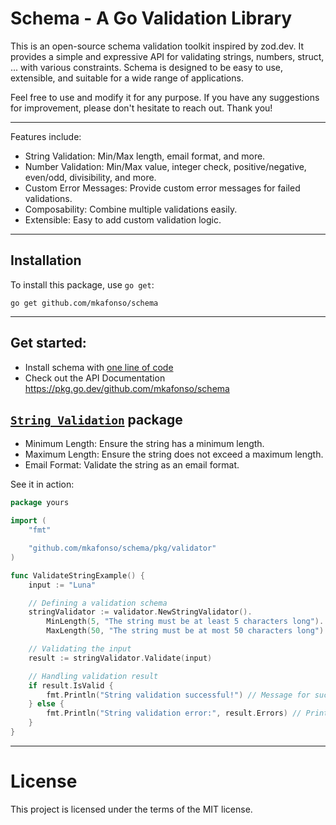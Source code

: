 # Schema - A Go Validation Library

This is an open-source schema validation toolkit inspired by zod.dev. It provides a simple and expressive API for validating strings, numbers, struct, ... with various constraints. Schema is designed to be easy to use, extensible, and suitable for a wide range of applications.

Feel free to use and modify it for any purpose. If you have any suggestions for improvement, please don't hesitate to reach out. Thank you!

---

Features include:

-   String Validation: Min/Max length, email format, and more.
-   Number Validation: Min/Max value, integer check, positive/negative, even/odd, divisibility, and more.
-   Custom Error Messages: Provide custom error messages for failed validations.
-   Composability: Combine multiple validations easily.
-   Extensible: Easy to add custom validation logic.

---

## Installation

To install this package, use `go get`:

    go get github.com/mkafonso/schema

---

## Get started:

-   Install schema with [one line of code](#installation)
-   Check out the API Documentation https://pkg.go.dev/github.com/mkafonso/schema

## [`String Validation`](https://pkg.go.dev/github.com/mkafonso/schema/string "API documentation") package

-   Minimum Length: Ensure the string has a minimum length.
-   Maximum Length: Ensure the string does not exceed a maximum length.
-   Email Format: Validate the string as an email format.

See it in action:

```go
package yours

import (
	"fmt"

	"github.com/mkafonso/schema/pkg/validator"
)

func ValidateStringExample() {
	input := "Luna"

	// Defining a validation schema
	stringValidator := validator.NewStringValidator().
		MinLength(5, "The string must be at least 5 characters long"). // Sets minimum length constraint
		MaxLength(50, "The string must be at most 50 characters long") // Sets maximum length constraint

	// Validating the input
	result := stringValidator.Validate(input)

	// Handling validation result
	if result.IsValid {
		fmt.Println("String validation successful!") // Message for successful validation
	} else {
		fmt.Println("String validation error:", result.Errors) // Printing validation errors
	}
}
```

---

# License

This project is licensed under the terms of the MIT license.
